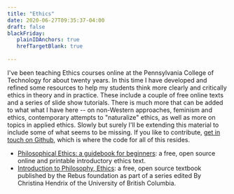 ```yaml
---
title: "Ethics"
date: 2020-06-27T09:35:37-04:00
draft: false
blackFriday: 
   plainIDAnchors: true
   hrefTargetBlank: true
   
---
```


I've been teaching Ethics courses online at the Pennsylvania College of Technology for about twenty years. <!--more--> In this time I have developed and refined some resources to help my students think more clearly and critically ethics in theory and in practice. These include a couple of free online texts and a series of slide show tutorials. There is much more that can be added to what what I have here -- on non-Western approaches, feminism and ethics, contemporary attempts to "naturalize" ethics, as well as more on topics in applied ethics. Slowly but surely I'll be extending this material to include some of what seems to be missing. If you like to contribute, [get in touch on Github](https://github.com/gwmatthews), which is where the code for all of this resides.

- [Philosophical Ethics: a guidebook for beginners](https://gwmatthews.github.io/ethics/): a free, open source online and printable introductory ethics text.
- [Introduction to Philosophy, Ethics](https://press.rebus.community/intro-to-phil-ethics/): a free, open source textbook published by the Rebus foundation as part of a series edited By Christina Hendrix of the University of British Columbia.

